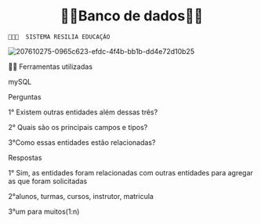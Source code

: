    <h1 id="Sobre" align="center">👩‍💻Banco de dados👩‍💻 </h1> 
   
    👩🏽‍🏫  SISTEMA RESILIA EDUCAÇÃO
   
![207610275-0965c623-efdc-4f4b-bb1b-dd4e72d10b25](https://user-images.githubusercontent.com/112560788/207611804-33278f9e-2df2-4a06-a607-486184de3431.png)

✍🏻 
Ferramentas utilizadas



mySQL


Perguntas



1° Existem outras entidades além dessas três?

2° Quais são os principais campos e tipos?

3°Como essas entidades estão relacionadas?



Respostas



1° Sim, as entidades foram relacionadas com outras entidades para agregar as que foram solicitadas

2°alunos, turmas, cursos, instrutor, matricula 

3°um para muitos(1:n)





